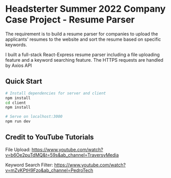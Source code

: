 #  Headsterter Summer 2022 Company Case Project - Resume Parser

The requirement is to build a resume parser for companies to upload the applicants' resumes to the website and sort the resume based on specific keywords.

I built a full-stack React-Express resume parser including a file uploading feature and a keyword searching feature. The HTTPS requests are handled by Axios API

## Quick Start

```bash
# Install dependencies for server and client
npm install
cd client
npm install

# Serve on localhost:3000
npm run dev
```

## Credit to YouTube Tutorials

File Upload: https://www.youtube.com/watch?v=b6Oe2puTdMQ&t=59s&ab_channel=TraversyMedia

Keyword Search Filter: https://www.youtube.com/watch?v=mZvKPtH9Fzo&ab_channel=PedroTech
